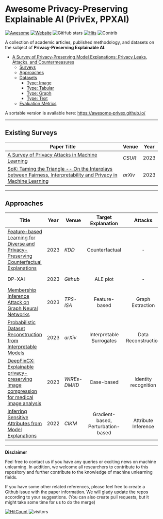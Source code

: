 # Awesome Privacy-Preserving Explainable AI (PrivEx, PPXAI)

[![Awesome](https://awesome.re/badge.svg)](https://awesome.re)
[![Website](https://img.shields.io/website?down_color=lightgrey&down_message=offline&label=Official%20Website&up_color=green&up_message=online&url=https%3A%2F%2Fawesome-privex.github.io%2F)](https://awesome-privex.github.io/)
![GitHub stars](https://img.shields.io/github/stars/tamlhp/awesome-privex?color=yellow&label=Stars)
[![Hits](https://hits.seeyoufarm.com/api/count/incr/badge.svg?url=https%3A%2F%2Fgithub.com%2Ftamlhp%2Fawesome-privex%2F&count_bg=%2379C83D&title_bg=%23555555&icon=&icon_color=%23E7E7E7&title=hits&edge_flat=false)](https://hits.seeyoufarm.com)
<img src="https://img.shields.io/badge/Contributions-Welcome-278ea5" alt="Contrib"/>



A collection of academic articles, published methodology, and datasets on the subject of **Privacy-Preserving Explainable AI**.

- [A Survey of Privacy-Preserving Model Explanations: Privacy Leaks, Attacks, and Countermeasures](#awesome-privex)
  - [Surveys](#existing-surveys)
  - [Approaches](#approaches)
  - [Datasets](#datasets)
    - [Type: Image](#type-image)
    - [Type: Tabular](#type-tabular)
    - [Type: Graph](#type-graph)
    - [Type: Text](#type-text)
  - [Evaluation Metrics](#evaluation-metrics)

A sortable version is available here: https://awesome-privex.github.io/

----------

## Existing Surveys
| **Paper Title** | **Venue** | **Year** | 
| --------------- | ---- | ---- | 
| [A Survey of Privacy Attacks in Machine Learning](https://dl.acm.org/doi/full/10.1145/3624010) | _CSUR_ | 2023 |
| [SoK: Taming the Triangle -- On the Interplays between Fairness, Interpretability and Privacy in Machine Learning](https://arxiv.org/abs/2312.16191) | _arXiv_ | 2023 |

----------

## Approaches

| **Title** | **Year** | **Venue** | **Target Explanation** | **Attacks** | **Defenses** | **Code** |
| --------------- | :----: | ---- | :----: | :----: | :----: | :----: |
| [Feature-based Learning for Diverse and Privacy-Preserving Counterfactual Explanations](https://dl.acm.org/doi/abs/10.1145/3580305.3599343) | 2023 | _KDD_ | Counterfactual | - | Perturbation | [[Code]](https://github.com/isVy08/L2C/) |
| DP-XAI | 2023 | _Github_ | ALE plot | - | Differential Privacy | [[Code]](https://github.com/lange-martin/dp-global-xai) |
| [Membership Inference Attack on Graph Neural Networks](https://ieeexplore.ieee.org/abstract/document/9750191) | 2023 | _TPS-ISA_ | Feature-based | Graph Extraction | Perturbation | [[Code]](https://github.com/iyempissy/graph-stealing-attacks-with-explanation) |
| [Probabilistic Dataset Reconstruction from Interpretable Models](https://arxiv.org/abs/2308.15099) | 2023 | _arXiv_ | Interpretable Surrogates | Data Reconstruction | - | [[Code]](https://github.com/ferryjul/ProbabilisticDatasetsReconstruction) |
| [DeepFixCX: Explainable privacy-preserving image compression for medical image analysis](https://wires.onlinelibrary.wiley.com/doi/full/10.1002/widm.1495) | 2023 | _WIREs-DMKD_ | Case-based | Identity recognition | Anonymisation | [[Code]](https://github.com/adgaudio/DeepFixCX) |
| [Inferring Sensitive Attributes from Model Explanations](https://dl.acm.org/doi/abs/10.1145/3511808.3557362) | 2022 | _CIKM_ | Gradient-based, Perturbation-based | Attribute Inference | - | [[Code]](https://github.com/vasishtduddu/AttInfExplanations) |

----------
**Disclaimer**

Feel free to contact us if you have any queries or exciting news on machine unlearning. In addition, we welcome all researchers to contribute to this repository and further contribute to the knowledge of machine unlearning fields.

If you have some other related references, please feel free to create a Github issue with the paper information. We will glady update the repos according to your suggestions. (You can also create pull requests, but it might take some time for us to do the merge)


[![HitCount](https://hits.dwyl.com/tamlhp/awesome-privex.svg?style=flat-square)](http://hits.dwyl.com/tamlhp/awesome-privex)
 ![visitors](https://visitor-badge.laobi.icu/badge?page_id=tamlhp.awesome-privex)
